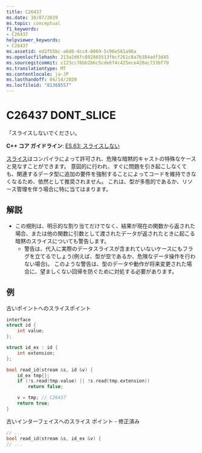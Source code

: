 ```yaml
---
title: C26437
ms.date: 10/07/2019
ms.topic: conceptual
f1_keywords:
- C26437
helpviewer_keywords:
- C26437
ms.assetid: ed2f55bc-a6d8-4cc4-8069-5c96e581a96a
ms.openlocfilehash: 213a2d6fc802865513fbcf261c8a7b384adf3d45
ms.sourcegitcommit: c123cc76bb2b6c5cde6f4c425ece420ac733bf70
ms.translationtype: MT
ms.contentlocale: ja-JP
ms.lasthandoff: 04/14/2020
ms.locfileid: "81369557"
---
```

# <a name="c26437-dont_slice"></a>C26437 DONT_SLICE

「スライスしないでください。

**C++ コア ガイドライン**: [ES.63: スライスしない](https://github.com/isocpp/CppCoreGuidelines/blob/master/CppCoreGuidelines.md#Res-slice)

[スライス](https://en.wikipedia.org/wiki/Object_slicing)はコンパイラによって許可され、危険な暗黙的キャストの特殊なケースと見なすことができます。 意図的に行われ、すぐに問題を引き起こしなくても、関連するデータ型に追加の要件を強制することによってコードを維持できなくなるため、依然として推奨されません。 これは、型が多態的であるか、リソース管理を伴う場合に特に当てはまります。

## <a name="remarks"></a>解説

- この規則は、明示的な割り当てだけでなく、結果が現在の関数から返された場合、または他の関数に引数として渡されたデータが返されたときに起こる暗黙のスライスについても警告します。
  - 警告は、代入に実際のデータスライスが含まれていないケースにもフラグを立てるでしょう(例えば、型が空であるか、危険なデータ操作を行わない場合)。 このような警告は、型のデータや動作が将来変更された場合に、望ましくない回帰を防ぐために対処する必要があります。

## <a name="example"></a>例

古いポイントへのスライスポイント

```cpp
interface
struct id {
    int value;
};

struct id_ex : id {
    int extension;
};

bool read_id(stream &s, id &v) {
    id_ex tmp{};
    if (!s.read(tmp.value) || !s.read(tmp.extension))
        return false;

    v = tmp; // C26437
    return true;
}
```

古いインターフェイスへのスライス ポイント - 修正済み

```cpp
// ...
bool read_id(stream &s, id_ex &v) {
// ...
```

